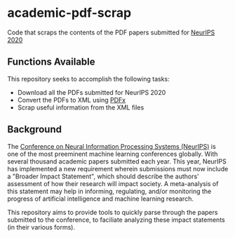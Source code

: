 # academic-pdf-scrap
Code that scraps the contents of the PDF papers submitted for [NeurIPS 2020](https://proceedings.neurips.cc/paper/2020)

## Functions Available
This repository seeks to accomplish the following tasks:
* Download all the PDFs submitted for NeurIPS 2020
* Convert the PDFs to XML using [PDFx](http://pdfx.cs.man.ac.uk/)
* Scrap useful information from the XML files

## Background
The [Conference on Neural Information Processing Systems (NeurIPS)](https://nips.cc/Conferences/2020/PaperInformation/NeurIPS-FAQ) is one of the most preeminent machine learning conferences globally. With several thousand academic papers submitted each year. This year, NeurIPS has implemented a new requirement wherein submissions must now include a "Broader Impact Statement", which should describe the authors' assessment of how their research will impact society. A meta-analysis of this statement may help in informing, regulating, and/or monitoring the progress of artificial intelligence and machine learning research.

This repository aims to provide tools to quickly parse through the papers submitted to the conference, to faciliate analyzing these impact statements (in their various forms).
